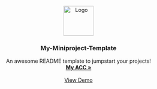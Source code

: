 <br />
<div align="center">
  <a href="https://github.com/othneildrew/Best-README-Template">
    <img src="images/logo.png" alt="Logo" width="80" height="80">
  </a>

  <h3 align="center">My-Miniproject-Template</h3>

  <p align="center">
    An awesome README template to jumpstart your projects!
    <br />
    <a href="https://github.com/othneildrew/Best-README-Template"><strong>My ACC »</strong></a>
    <br />
    <br />
    <a href="https://github.com/othneildrew/Best-README-Template">View Demo</a>

    
  </p>
</div>
